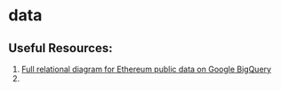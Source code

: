 # data

## Useful Resources:
1. [Full relational diagram for Ethereum public data on Google BigQuery](https://medium.com/google-cloud/full-relational-diagram-for-ethereum-public-data-on-google-bigquery-2825fdf0fb0b)
2. 
